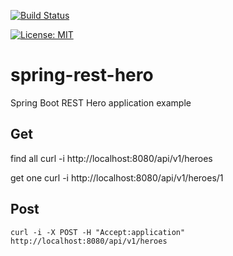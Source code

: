 [![Build Status](https://travis-ci.org/claudioaltamura/springboot-rest-hero.svg?branch=master)](https://travis-ci.org/claudioaltamura/springboot-rest-hero)

[![License: MIT](https://img.shields.io/badge/License-MIT-yellow.svg)](https://opensource.org/licenses/MIT)

# spring-rest-hero
Spring Boot REST Hero application example

## Get

find all
    curl -i http://localhost:8080/api/v1/heroes

get one
    curl -i http://localhost:8080/api/v1/heroes/1

## Post
    curl -i -X POST -H "Accept:application" http://localhost:8080/api/v1/heroes
